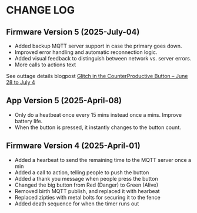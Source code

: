 # CHANGE LOG

## Firmware Version 5 (2025-July-04)

- Added backup MQTT server support in case the primary goes down.
- Improved error handling and automatic reconnection logic.
- Added visual feedback to distinguish between network vs. server errors.
- More calls to actions text

See outtage details blogpost [Glitch in the CounterProductive Button – June 28 to July 4](https://blog.abluestar.com/glitch-in-the-counterproductive-button-june28-to-july4/)

## App Version 5 (2025-April-08)

- Only do a heatbeat once every 15 mins instead once a mins. Improve battery life.
- When the button is pressed, it instantly changes to the button count.

## Firmware Version 4 (2025-April-01)

- Added a hearbeat to send the remaining time to the MQTT server once a min
- Added a call to action, telling people to push the button
- Added a thank you message when people press the button
- Changed the big button from Red (Danger) to Green (Alive)
- Removed birth MQTT publish, and replaced it with hearbeat
- Replaced zipties with metal bolts for securing it to the fence
- Added death sequence for when the timer runs out
